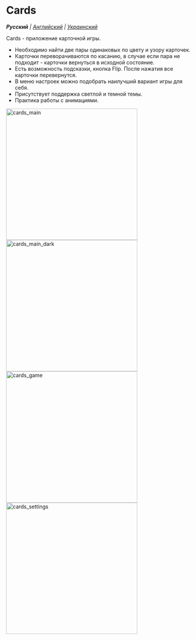 # Cards

_**Русский** | [Английский](README.md) | [Украинский](README.ua.md)_

Cards - приложение карточной игры.
* Необходимо найти две пары одинаковых по цвету и узору карточек.
* Карточки переворачиваются по касанию, в случае если пара не подходит - карточки вернуться в исходной состояние.
* Есть возможность подсказки, кнопка Flip. После нажатия все карточки перевернутся.
* В меню настроек можно подобрать наилучший вариант игры для себя.
* Присутствует поддержка светлой и темной темы.
* Практика работы с анимациями.

<img width="354" alt="cards_main" src="https://github.com/realeti/Cards/assets/30148823/96039b7a-015b-49d6-aa64-8b5cd4b05c5c">
<img width="354" alt="cards_main_dark" src="https://github.com/realeti/Cards/assets/30148823/b08e2152-a68a-4c08-8eff-b2df65811aad">
<img width="354" alt="cards_game" src="https://github.com/realeti/Cards/assets/30148823/f6999881-eb20-45eb-82ee-cef627cc85fd">
<img width="354" alt="cards_settings" src="https://github.com/realeti/Cards/assets/30148823/1adae977-a307-4864-afc3-f793f1e828a8">
